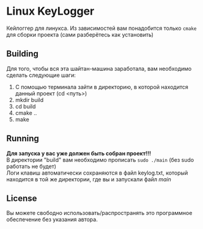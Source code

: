 # Linux KeyLogger
 
 Кейлоггер для линукса. Из зависимостей вам понадобится только ```cmake``` для сборки проекта (сами разберётесь как установить)

 ## Building

 Для того, чтобы вся эта шайтан-машина заработала, вам необходимо сделать следующие шаги:  
 1. С помощью терминала зайти в директорию, в которой находится данный проект (cd <путь>)  
2. mkdir build  
3. cd build  
4. cmake ..  
5. make  

## Running

**Для запуска у вас уже должен быть собран проект!!!**  
В директории "build" вам необходимо прописать ```sudo ./main```
 (без sudo работать не будет)  
Логи клавиш автоматически сохраняются в файл keylog.txt, который находится в той же директории, где вы и запускали файл *main*

## License

Вы можете свободно использовать/распространять это программное обеспечение без указания автора.